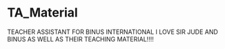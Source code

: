 # TA_Material
TEACHER ASSISTANT FOR BINUS INTERNATIONAL I LOVE SIR JUDE AND BINUS AS WELL AS THEIR TEACHING MATERIAL!!!!
